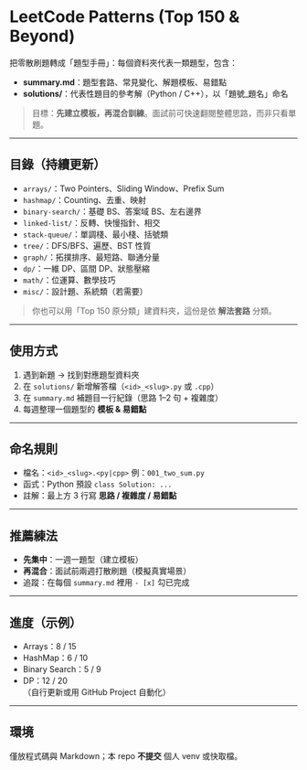 # LeetCode Patterns (Top 150 & Beyond)

把零散刷題轉成「題型手冊」：每個資料夾代表一類題型，包含：
- **summary.md**：題型套路、常見變化、解題模板、易錯點
- **solutions/**：代表性題目的參考解（Python / C++），以「題號_題名」命名

> 目標：**先建立模板，再混合訓練**。面試前可快速翻閱整體思路，而非只看單題。

---

## 目錄（持續更新）
- `arrays/`：Two Pointers、Sliding Window、Prefix Sum
- `hashmap/`：Counting、去重、映射
- `binary-search/`：基礎 BS、答案域 BS、左右邊界
- `linked-list/`：反轉、快慢指針、相交
- `stack-queue/`：單調棧、最小棧、括號類
- `tree/`：DFS/BFS、遍歷、BST 性質
- `graph/`：拓撲排序、最短路、聯通分量
- `dp/`：一維 DP、區間 DP、狀態壓縮
- `math/`：位運算、數學技巧
- `misc/`：設計題、系統類（若需要）

> 你也可以用「Top 150 原分類」建資料夾，這份是依 **解法套路** 分類。

---

## 使用方式
1. 遇到新題 → 找到對應題型資料夾
2. 在 `solutions/` 新增解答檔（`<id>_<slug>.py` 或 `.cpp`）
3. 在 `summary.md` 補題目一行紀錄（思路 1–2 句 + 複雜度）
4. 每週整理一個題型的 **模板 & 易錯點**

---

## 命名規則
- 檔名：`<id>_<slug>.<py|cpp>` 例：`001_two_sum.py`
- 函式：Python 預設 `class Solution: ...`
- 註解：最上方 3 行寫 **思路 / 複雜度 / 易錯點**

---

## 推薦練法
- **先集中**：一週一題型（建立模板）
- **再混合**：面試前兩週打散刷題（模擬真實場景）
- 追蹤：在每個 `summary.md` 裡用 `- [x]` 勾已完成

---

## 進度（示例）
- Arrays：8 / 15  
- HashMap：6 / 10  
- Binary Search：5 / 9  
- DP：12 / 20  
（自行更新或用 GitHub Project 自動化）

---

## 環境
僅放程式碼與 Markdown；本 repo **不提交** 個人 venv 或快取檔。

